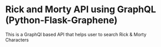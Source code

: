 # Rick and Morty API using GraphQL (Python-Flask-Graphene)
This is a GraphQl based API that helps user to search Rick &amp; Morty Characters
